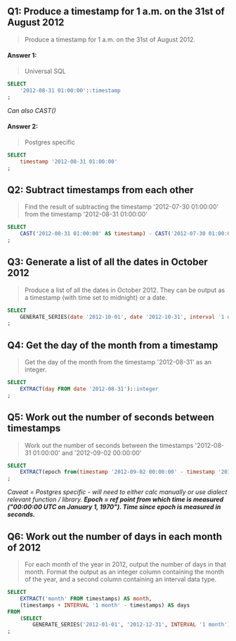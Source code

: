 ## Q1: Produce a timestamp for 1 a.m. on the 31st of August 2012

> Produce a timestamp for 1 a.m. on the 31st of August 2012. 

#### Answer 1: 
> Universal SQL
```sql
SELECT
    '2012-08-31 01:00:00'::timestamp
;
```
*Can also CAST()*


#### Answer 2:
> Postgres specific
```sql
SELECT
    timestamp '2012-08-31 01:00:00'
;
```


## Q2: Subtract timestamps from each other

> Find the result of subtracting the timestamp '2012-07-30 01:00:00' from the timestamp '2012-08-31 01:00:00' 

```sql
SELECT 
    CAST('2012-08-31 01:00:00' AS timestamp) - CAST('2012-07-30 01:00:00' AS timestamp) 
;
```


## Q3: Generate a list of all the dates in October 2012

> Produce a list of all the dates in October 2012. They can be output as a timestamp (with time set to midnight) or a date. 

```sql
SELECT 
	GENERATE_SERIES(date '2012-10-01', date '2012-10-31', interval '1 day') 
;
```


## Q4:  Get the day of the month from a timestamp

> Get the day of the month from the timestamp '2012-08-31' as an integer.

```sql
SELECT 
    EXTRACT(day FROM date '2012-08-31')::integer
;
```


## Q5: Work out the number of seconds between timestamps

> Work out the number of seconds between the timestamps '2012-08-31 01:00:00' and '2012-09-02 00:00:00' 

```sql
SELECT
    EXTRACT(epoch from(timestamp '2012-09-02 00:00:00' - timestamp '2012-08-31 01:00:00'))
;
```

*Caveat = Postgres specific - will need to either calc manually or use dialect relevant function / library.
**Epoch = ref point from which time is measured ("00:00:00 UTC on January 1, 1970"). Time since epoch is measured in seconds.***



## Q6: Work out the number of days in each month of 2012

> For each month of the year in 2012, output the number of days in that month. Format the output as an integer column containing the month of the year, and a second column containing an interval data type. 

```sql
SELECT 
    EXTRACT('month' FROM timestamps) AS month, 
    (timestamps + INTERVAL '1 month' - timestamps) AS days
FROM
	(SELECT 
        GENERATE_SERIES('2012-01-01', '2012-12-31', INTERVAL '1 month') AS timestamps) AS time_period
;
```